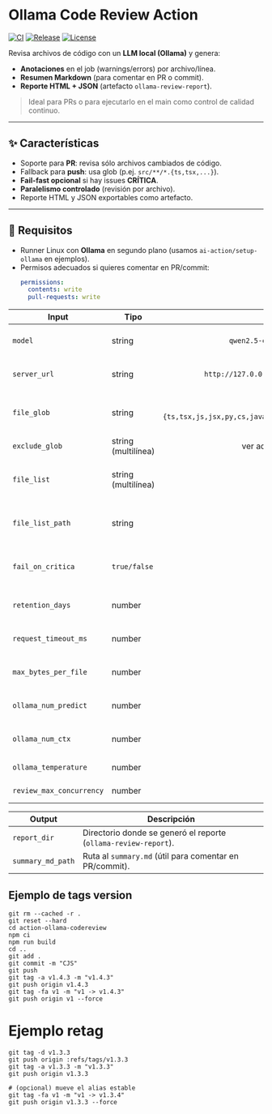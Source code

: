 ﻿# Ollama Code Review Action

[![CI](https://github.com/bernherre/checkwithai/actions/workflows/code-review-ollama.yml/badge.svg)](https://github.com/bernherre/checkwithai/actions/workflows/code-review-ollama.yml)
[![Release](https://img.shields.io/github/v/release/bernherre/checkwithai?display_name=tag&sort=semver)](https://github.com/bernherre/checkwithai/releases)
[![License](https://img.shields.io/badge/license-MIT-blue.svg)](LICENSE)


Revisa archivos de código con un **LLM local (Ollama)** y genera:
- **Anotaciones** en el job (warnings/errors) por archivo/línea.
- **Resumen Markdown** (para comentar en PR o commit).
- **Reporte HTML + JSON** (artefacto `ollama-review-report`).

> Ideal para PRs o para ejecutarlo en el main como control de calidad continuo.

---

## ✨ Características

- Soporte para **PR**: revisa sólo archivos cambiados de código.
- Fallback para **push**: usa glob (p.ej. `src/**/*.{ts,tsx,...}`).
- **Fail-fast opcional** si hay issues **CRÍTICA**.
- **Paralelismo controlado** (revisión por archivo).
- Reporte HTML y JSON exportables como artefacto.

---

## 🚀 Requisitos

- Runner Linux con **Ollama** en segundo plano (usamos `ai-action/setup-ollama` en ejemplos).
- Permisos adecuados si quieres comentar en PR/commit:
  ```yaml
  permissions:
    contents: write
    pull-requests: write


| Input                    | Tipo                |                                 Default | Descripción                               |
| ------------------------ | ------------------- | --------------------------------------: | ----------------------------------------- |
| `model`                  | string              |                      `qwen2.5-coder:7b` | Modelo de Ollama a usar.                  |
| `server_url`             | string              |                `http://127.0.0.1:11434` | URL del servidor Ollama.                  |
| `file_glob`              | string              | `**/*.{ts,tsx,js,jsx,py,cs,java,go,rs}` | Patrón glob fallback para archivos.       |
| `exclude_glob`           | string (multilínea) |                          ver action.yml | Exclusiones adicionales.                  |
| `file_list`              | string (multilínea) |                                    `""` | Lista directa de paths (uno por línea).   |
| `file_list_path`         | string              |                                    `""` | Ruta a archivo con paths (uno por línea). |
| `fail_on_critica`        | `true/false`        |                                  `true` | Falla el job si hay alguna **CRÍTICA**.   |
| `retention_days`         | number              |                                     `7` | Retención del artefacto.                  |
| `request_timeout_ms`     | number              |                                `300000` | Timeout por archivo (ms).                 |
| `max_bytes_per_file`     | number              |                                `200000` | Límite de bytes leídos por archivo.       |
| `ollama_num_predict`     | number              |                                   `256` | Tokens de salida (Ollama).                |
| `ollama_num_ctx`         | number              |                                  `1536` | Tamaño de contexto (Ollama).              |
| `ollama_temperature`     | number              |                                     `0` | Temperatura (Ollama).                     |
| `review_max_concurrency` | number              |                                     `1` | Archivos en paralelo.                     |


| Output            | Descripción                                                     |
| ----------------- | --------------------------------------------------------------- |
| `report_dir`      | Directorio donde se generó el reporte (`ollama-review-report`). |
| `summary_md_path` | Ruta al `summary.md` (útil para comentar en PR/commit).         |

## Ejemplo de tags version
```
git rm --cached -r .
git reset --hard
cd action-ollama-codereview
npm ci
npm run build
cd ..
git add .
git commit -m "CJS"
git push
git tag -a v1.4.3 -m "v1.4.3"
git push origin v1.4.3
git tag -fa v1 -m "v1 -> v1.4.3"
git push origin v1 --force
```

# Ejemplo retag
```
git tag -d v1.3.3
git push origin :refs/tags/v1.3.3
git tag -a v1.3.3 -m "v1.3.3"
git push origin v1.3.3

# (opcional) mueve el alias estable
git tag -fa v1 -m "v1 -> v1.3.4"
git push origin v1.3.3 --force
```  